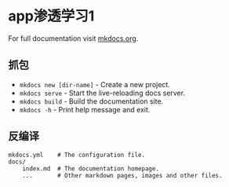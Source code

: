 # app渗透学习1

For full documentation visit [mkdocs.org](https://www.mkdocs.org).

## 抓包

* `mkdocs new [dir-name]` - Create a new project.
* `mkdocs serve` - Start the live-reloading docs server.
* `mkdocs build` - Build the documentation site.
* `mkdocs -h` - Print help message and exit.

## 反编译

    mkdocs.yml    # The configuration file.
    docs/
        index.md  # The documentation homepage.
        ...       # Other markdown pages, images and other files.
